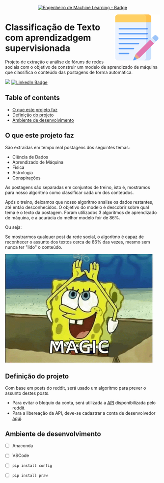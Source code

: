 <p align="center">
	  <a href='https://jonasaacampos.github.io/portfolio/'>
      <img alt="Engenheiro de Machine Learning - Badge" src="https://img.shields.io/static/v1?color=red&label=Engenieer&message=Machine-Learning&style=for-the-badge&logo=ia"/>
      </a>
</p>

<img alt="brain" src="img/../../img/text.png" width=150 align=right>

<h1>Classificação de Texto com aprendizadgem supervisionada</h1>

Projeto de extração e análise de fóruns de redes sociais com o objetivo de construir um modelo de aprendizado de máquina que classifica o conteúdo das postagens de forma automática.

[![](https://img.shields.io/badge/feito%20com%20%E2%9D%A4%20por-jaac-cyan)](https://jonasaacampos.github.io/portfolio/)
[![LinkedIn Badge](https://img.shields.io/badge/LinkedIn-Profile-informational?style=flat&logo=linkedin&logoColor=white&color=0D76A8)](https://www.linkedin.com/in/jonasaacampos)

<h2>Table of contents</h2>

- [O que este projeto faz](#o-que-este-projeto-faz)
- [Definição do projeto](#definição-do-projeto)
- [Ambiente de desenvolvimento](#ambiente-de-desenvolvimento)
## O que este projeto faz

São extraídas em tempo real postagens dos seguintes temas:

- Ciência de Dados
- Aprendizado de Máquina
- Física
- Astrologia
- Conspirações

As postagens são separadas em conjuntos de treino, isto é, mostramos para nosso algoritmo como classificar cada um dos conteúdos.

Após o treino, deixamos que nosso algoritmo analise os dados restantes, até então desconhecidos. O objetivo do modelo é descobrir sobre qual tema é o texto da postagem. Foram utilizados 3 algoritmos de aprendizado de máquina, e a acurácia do melhor modelo foir de 86%.

Ou seja:

Se mostrarmos qualquer post da rede social, o algoritmo é capaz de reconhecer o assunto dos textos cerca de 86% das vezes, mesmo sem nunca ter "lido" o conteúdo.

![](../img/imagination-spongebob-squarepants.gif)


## Definição do projeto

Com base em posts do reddit, será usado um algoritmo para prever o assunto destes posts.

- Para evitar o bloquio da conta, será utilizada a [API](https://www.reddit.com/wiki/api) disponibilizada pelo reddit.
- Para a libereação da API, deve-se cadastrar a conta de desenvolvedor [aqui](https://www.reddit.com/prefs/apps).

## Ambiente de desenvolvimento

- [ ] Anaconda
- [ ] VSCode
- [ ] `pip install config`
- [ ] `pip install praw`





